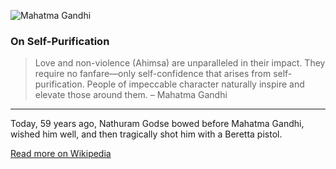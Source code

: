 ![Mahatma Gandhi](http://lh4.google.com/image/orsenthil/RZPJW2GJRjI/AAAAAAAAAvg/UsIKeS6d1Cg/s288/gandhi.jpg)

### On Self-Purification

> Love and non-violence (Ahimsa) are unparalleled in their impact. They require no fanfare—only self-confidence that arises from self-purification. People of impeccable character naturally inspire and elevate those around them.
> – Mahatma Gandhi

---

Today, 59 years ago, Nathuram Godse bowed before Mahatma Gandhi, wished him well, and then tragically shot him with a Beretta pistol.

[Read more on Wikipedia](http://en.wikipedia.org/wiki/Mahatma_Gandhi)
